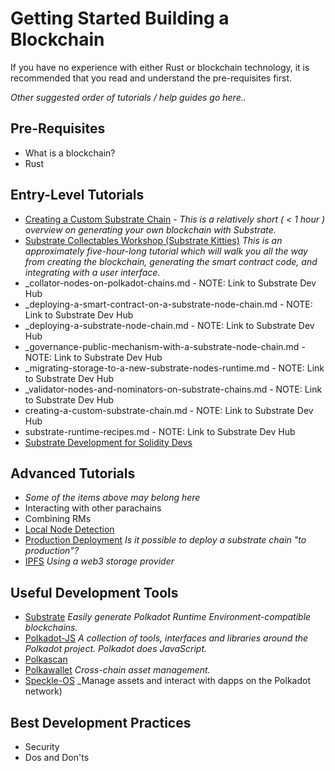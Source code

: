 # Getting Started Building a Blockchain

If you have no experience with either Rust or blockchain technology, it is recommended that you read and understand the pre-requisites first.

_Other suggested order of tutorials / help guides go here.._

## Pre-Requisites

* What is a blockchain?
* Rust

## Entry-Level Tutorials
* [Creating a Custom Substrate Chain](https://docs.substrate.dev/docs/creating-a-custom-substrate-chain) - _This is a relatively short ( < 1 hour ) overview on generating your own blockchain with Substrate._
* [Substrate Collectables Workshop (Substrate Kitties)](https://shawntabrizi.github.io/substrate-collectables-workshop/#/) _This is an approximately five-hour-long tutorial which will walk you all the way from creating the blockchain, generating the smart contract code, and integrating with a user interface._
* _collator-nodes-on-polkadot-chains.md - NOTE: Link to Substrate Dev Hub
* _deploying-a-smart-contract-on-a-substrate-node-chain.md  - NOTE: Link to Substrate Dev Hub
* _deploying-a-substrate-node-chain.md  - NOTE: Link to Substrate Dev Hub
* _governance-public-mechanism-with-a-substrate-node-chain.md  - NOTE: Link to Substrate Dev Hub
* _migrating-storage-to-a-new-substrate-nodes-runtime.md  - NOTE: Link to Substrate Dev Hub
* _validator-nodes-and-nominators-on-substrate-chains.md  - NOTE: Link to Substrate Dev Hub
* creating-a-custom-substrate-chain.md  - NOTE: Link to Substrate Dev Hub
* substrate-runtime-recipes.md  - NOTE: Link to Substrate Dev Hub
* [Substrate Development for Solidity Devs](TODO)


## Advanced Tutorials
* _Some of the items above may belong here_
* Interacting with other parachains
* Combining RMs
* [Local Node Detection](TODO)
* [Production Deployment](TODO) _Is it possible to deploy a substrate chain "to production"?_
* [IPFS](TODO) _Using a web3 storage provider_

## Useful Development Tools
* [Substrate](https://www.parity.io/substrate/) _Easily generate Polkadot Runtime Environment-compatible blockchains._
* [Polkadot-JS](https://polkadot.js.org/) _A collection of tools, interfaces and libraries around the Polkadot project. Polkadot does JavaScript._
* [Polkascan](https://polkascan.io/)
* [Polkawallet](https://polkawallet.io/) _Cross-chain asset management._
* [Speckle-OS](https://www.speckleos.io/) _Manage assets and interact with dapps on the Polkadot network)


## Best Development Practices
* Security
* Dos and Don'ts